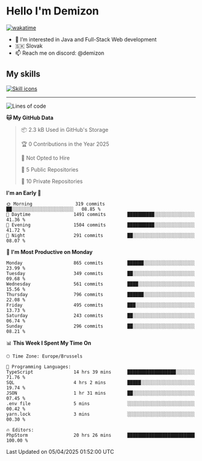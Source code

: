 # Hello I'm Demizon
[![wakatime](https://wakatime.com/badge/user/6ad1949f-d6d7-44f9-9eee-c35e54cc499b.svg)](https://wakatime.com/@6ad1949f-d6d7-44f9-9eee-c35e54cc499b)
- 👀 I’m interested in Java and Full-Stack Web development
- 🇸🇰 Slovak
- 📫 Reach me on discord: @demizon

## My skills
[![Skill icons](https://skillicons.dev/icons?i=java,js,ts,html,css,react,nextjs,tailwind,supabase,py,git,docker,linux,mysql,postgres,mongo&theme=dark)](https://github.com/Demizon3433)

---

<!--START_SECTION:waka-->
![Lines of code](https://img.shields.io/badge/From%20Hello%20World%20I%27ve%20Written-1.2%20million%20lines%20of%20code-blue)

**🐱 My GitHub Data** 

> 📦 2.3 kB Used in GitHub's Storage 
 > 
> 🏆 0 Contributions in the Year 2025
 > 
> 🚫 Not Opted to Hire
 > 
> 📜 5 Public Repositories 
 > 
> 🔑 10 Private Repositories 
 > 
**I'm an Early 🐤** 

```text
🌞 Morning                319 commits         ██░░░░░░░░░░░░░░░░░░░░░░░   08.85 % 
🌆 Daytime                1491 commits        ██████████░░░░░░░░░░░░░░░   41.36 % 
🌃 Evening                1504 commits        ██████████░░░░░░░░░░░░░░░   41.72 % 
🌙 Night                  291 commits         ██░░░░░░░░░░░░░░░░░░░░░░░   08.07 % 
```
📅 **I'm Most Productive on Monday** 

```text
Monday                   865 commits         ██████░░░░░░░░░░░░░░░░░░░   23.99 % 
Tuesday                  349 commits         ██░░░░░░░░░░░░░░░░░░░░░░░   09.68 % 
Wednesday                561 commits         ████░░░░░░░░░░░░░░░░░░░░░   15.56 % 
Thursday                 796 commits         ██████░░░░░░░░░░░░░░░░░░░   22.08 % 
Friday                   495 commits         ███░░░░░░░░░░░░░░░░░░░░░░   13.73 % 
Saturday                 243 commits         ██░░░░░░░░░░░░░░░░░░░░░░░   06.74 % 
Sunday                   296 commits         ██░░░░░░░░░░░░░░░░░░░░░░░   08.21 % 
```


📊 **This Week I Spent My Time On** 

```text
🕑︎ Time Zone: Europe/Brussels

💬 Programming Languages: 
TypeScript               14 hrs 39 mins      ██████████████████░░░░░░░   71.76 % 
SQL                      4 hrs 2 mins        █████░░░░░░░░░░░░░░░░░░░░   19.74 % 
JSON                     1 hr 31 mins        ██░░░░░░░░░░░░░░░░░░░░░░░   07.45 % 
.env file                5 mins              ░░░░░░░░░░░░░░░░░░░░░░░░░   00.42 % 
yarn.lock                3 mins              ░░░░░░░░░░░░░░░░░░░░░░░░░   00.30 % 

🔥 Editors: 
PhpStorm                 20 hrs 26 mins      █████████████████████████   100.00 % 
```


 Last Updated on 05/04/2025 01:52:00 UTC
<!--END_SECTION:waka-->
